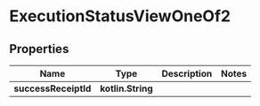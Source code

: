 
# ExecutionStatusViewOneOf2

## Properties
| Name | Type | Description | Notes |
| ------------ | ------------- | ------------- | ------------- |
| **successReceiptId** | **kotlin.String** |  |  |



